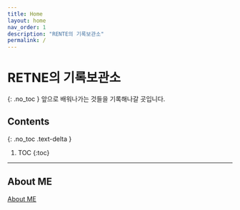 ```yaml
---
title: Home
layout: home
nav_order: 1
description: "RENTE의 기록보관소"
permalink: /
---
```


# RETNE의 기록보관소
{: .no_toc }
앞으로 배워나가는 것들을 기록해나갈 곳입니다.

## Contents
{: .no_toc .text-delta }

1. TOC
{:toc}

---

## About ME
[About ME](https://r3tn3.github.io/1)
